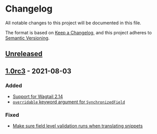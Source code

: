 # Changelog

All notable changes to this project will be documented in this file.

The format is based on [Keep a Changelog](https://keepachangelog.com/en/1.0.0/),
and this project adheres to [Semantic Versioning](https://semver.org/spec/v2.0.0.html).

## [Unreleased]

## [1.0rc3] - 2021-08-03

### Added

 - [Support for Wagtail 2.14](https://github.com/wagtail/wagtail-localize/pull/440)
 - [``overridable`` keyword argument for ``SynchronizedField``](https://github.com/wagtail/wagtail-localize/pull/438)

### Fixed

 - [Make sure field level validation runs when translating snippets](https://github.com/wagtail/wagtail-localize/pull/427)

[unreleased]: https://github.com/wagtail/wagtail-localize/compare/v1.0rc3...HEAD
[1.0rc3]: https://github.com/wagtail/wagtail-localize/compare/v1.0rc2...v1.0rc3
